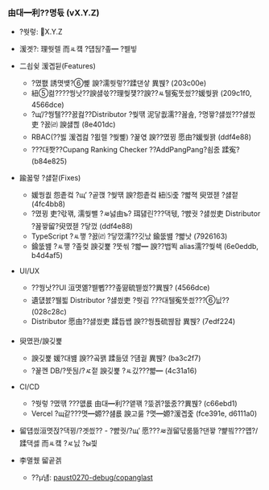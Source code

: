 ﻿### 由대━利??명듃 (vX.Y.Z)

- ?쒓렇: X.Y.Z
- 湲곗?: 理쒓렐 而ㅻ컠 ?덉뒪?좊━ ?붿빟

- 二쇱슂 湲곕뒫(Features)
  - ?몄쬆 誘몃뱾?⑥뼱 諛?濡쒓렇??蹂댄샇 異붽? (203c00e)
  - 紐⑤컮????쒕낫??諛섏쓳??理쒖쟻??諛??ㅻ퉬寃뚯씠??媛쒖꽑 (209c1f0, 4566dce)
  - ?щ’/?쒕퉬???꾨컲??Distributor ?쒖떆 泥닿퀎濡??꾪솚, ?명꽣?섏씠???섏씠吏 ?꾨㈃ 諛섏쁺 (8e401dc)
  - RBAC(??븷 湲곕컲 ?묎렐 ?쒖뼱) ?꾩엯 諛??몄뀡 愿由?媛쒖꽑 (ddf4e88)
  - ???대쫫??Cupang Ranking Checker ??AddPangPang?쇰줈 蹂寃?(b84e825)

- 踰꾧렇 ?섏젙(Fixes)
  - 媛쒕퀎 怨좉컼 ?щ’ ?곹깭 ?쒖떆 諛?怨좉컼 紐⑸줉 ?뺣젹 臾몄젣 ?섏젙 (4fc4bb8)
  - ?몄뀡 吏?띿꽦, 濡쒖뺄 ?ㅽ넗由ъ? 珥덇린???댁뒋, ?뺤궛 ?섏씠吏 Distributor ?꾪꽣留?臾몄젣 ?닿껐 (ddf4e88)
  - TypeScript ?ㅻ쪟 ?꾨㈃ ?닿껐濡??깃났 鍮뚮뱶 ?뺣낫 (7926163)
  - 鍮뚮뱶 ?ㅻ쪟 ?좊컻 諛깆뾽 ?뚯씪 ?뺣━ 諛??뱁뙥 alias濡??쒖쇅 (6e0eddb, b4d4af5)

- UI/UX
  - ??쒕낫??UI 洹몃옒?붿뼵???좊땲硫붿씠??異붽? (4566dce)
  - 遺덊븘?뷀븳 Distributor ?섏씠吏 ?쒓굅 ???대퉬寃뚯씠???⑥닚??(028c28c)
  - Distributor 愿由??섏씠吏 蹂듭썝 諛??쒕툕硫붾돱 異붽? (7edf224)

- 臾몄꽌/諛깆뾽
  - 諛깆뾽 媛?대뱶 諛??곸꽭 蹂듦뎄 ?덈궡 異붽? (ba3c2f7)
  - ?꾩껜 DB/?뚯뒪/?ㅼ젙 諛깆뾽 ?ㅻ깄???뺣━ (4c31a16)

- CI/CD
  - ?쒓렇 ?몄떆 ???먮룞 由대━利??앹꽦 ?뚰겕?뚮줈??異붽? (c66ebd1)
  - Vercel ?щ같???몃━嫄??섎룞 諛고룷 ?몃━嫄?湲곕줉 (fce391e, d6111a0)

- 留덉씠洹몃젅?댁뀡/?곗씠?? - ?뺤궛/?щ’ 愿???ㅽ궎留댟룸뜲?댄꽣 ?뺥빀???먭?/蹂댁셿 而ㅻ컠 ?ㅼ닔 ?ы븿

- 李멸퀬 留곹겕
  - ??μ냼: [paust0270-debug/copanglast](https://github.com/paust0270-debug/copanglast)
